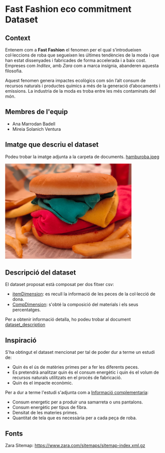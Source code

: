 # Fast Fashion eco commitment Dataset


## Context

Entenem com a **Fast Fashion** el fenomen per el qual s’introdueixen col·leccions de roba que segueixen les últimes tendències de la moda i que han estat dissenyades i fabricades de forma accelerada i a baix cost. Empreses com _Inditex_, amb _Zara_ com a marca insígnia, abanderen aquesta filosofia. 

Aquest fenomen genera impactes ecològics com són l’alt consum de recursos naturals i productes químics a més de la generació d’abocaments i emissions. La industria de la moda es troba entre les més contaminats del món. 


## Membres de l'equip

- Ana Marrodan Badell 
- Mireia Solanich Ventura


## Imatge que descriu el dataset

Podeu trobar la imatge adjunta a la carpeta de documents. [hamburoba.jpeg](https://github.com/anmeba/fastfashion_analysis/blob/main/docs/hamburoba.jpeg)

<img src = "https://github.com/anmeba/fastfashion_analysis/blob/main/docs/hamburoba.jpeg" width="409,6" height="307,2">


## Descripció del dataset

El dataset proposat està composat per dos fitxer csv:

- [itemDimension](https://github.com/anmeba/fastfashion_analysis/blob/main/data/itemsDimension.csv): es recull la informació de les peces de la col·lecció de dona.
- [CompDimension](https://github.com/anmeba/fastfashion_analysis/blob/main/data/compDimension.csv): s'obté la composició del materials i els seus percentatges.

Per a obtenir informació detalla, ho podeu trobar al document [dataset_description](https://github.com/anmeba/fastfashion_analysis/blob/main/docs/dataset_description.md)


## Inspiració

S'ha obtingut el dataset mencionat per tal de poder dur a terme un estudi de: 
- Quin és el ús de matèries primes per a fer les diferents peces. 
- Es pretendrà analitzar quin és el consum energètic i quin és el volum de recursos naturals utilitzats en el procés de fabricació.
- Quin és el impacte econòmic.

Per a dur a terme l'estudi s'adjunta com a [Informació complementaria](https://github.com/anmeba/fastfashion_analysis/blob/main/docs/Informacio_complementaria.docx):
- Consum energetic per a produir una samarreta o uns pantalons.
- Consum energètic per tipus de fibra.
- Densitat de les materies primes.
- Quantitat de tela que es necessària per a cada peça de roba.


## Fonts 

Zara Sitemap: https://www.zara.com/sitemaps/sitemap-index.xml.gz
